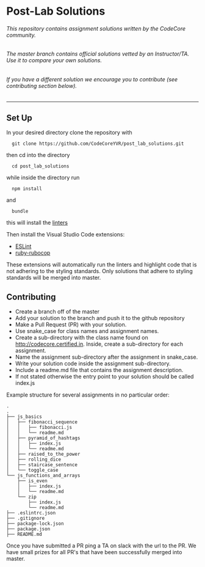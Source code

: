 # Post-Lab Solutions

###### This repository contains assignment solutions written by the CodeCore community.

###### The master branch contains official solutions vetted by an Instructor/TA. Use it to compare your own solutions.

###### If you have a different solution we encourage you to contribute (_see contributing_ section below).
---
## Set Up
In your desired directory clone the repository with
```
  git clone https://github.com/CodeCoreYVR/post_lab_solutions.git
```
then cd into the directory
```
  cd post_lab_solutions
```
while inside the directory run
```
  npm install
```
and
```
  bundle
```
this will install the [linters](https://en.wikipedia.org/wiki/Lint_(software))


Then install the Visual Studio Code extensions:
- [ESLint](https://marketplace.visualstudio.com/items?itemName=dbaeumer.vscode-eslint)
- [ruby-rubocop](https://marketplace.visualstudio.com/items?itemName=misogi.ruby-rubocop)

These extensions will automatically run the linters and highlight code that is not adhering to the styling standards.
Only solutions that adhere to styling standards will be merged into master.

## Contributing

- Create a branch off of the master
- Add your solution to the branch and push it to the github repository
- Make a Pull Request (PR) with your solution.
- Use snake_case for class names and assignment names.
- Create a sub-directory with the class name found on http://codecore.certified.in. Inside, create a sub-directory for each assignment.
- Name the assignment sub-directory after the assignment in snake_case.
- Write your solution code inside the assignment sub-directory.
- Include a readme.md file that contains the assignment description.
- If not stated otherwise the entry point to your solution should be called index.js


Example structure for several assignments in no particular order:

```
.
.
├── js_basics
│   ├── fibonacci_sequence
│   │   ├── fibonacci.js
│   │   └── readme.md
│   ├── pyramid_of_hashtags
│   │   ├── index.js
│   │   └── readme.md
│   ├── raised_to_the_power
│   ├── rolling_dice
│   ├── staircase_sentence
│   └── toggle_case
└── js_functions_and_arrays
    ├── is_even
    │   ├── index.js
    │   └── readme.md
    └── zip
        ├── index.js
        └── readme.md
├── .eslintrc.json
├── .gitignore
├── package-lock.json
├── package.json
├── README.md
```

Once you have submitted a PR ping a TA on slack with the url to the PR. We have small prizes for all PR's that have been successfully merged into master.
